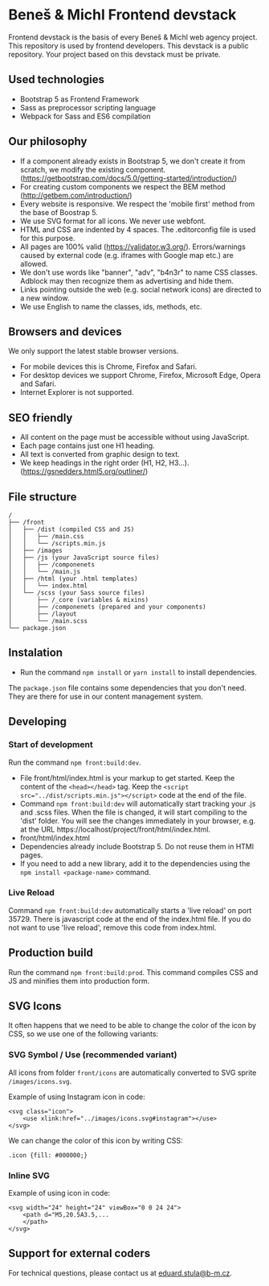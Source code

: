 # Beneš & Michl Frontend devstack

Frontend devstack is the basis of every Beneš & Michl web agency project. This repository is used by frontend developers. This devstack is a public repository. Your project based on this devstack must be private.

## Used technologies

* Bootstrap 5 as Frontend Framework
* Sass as preprocessor scripting language
* Webpack for Sass and ES6 compilation

## Our philosophy

- If a component already exists in Bootstrap 5, we don't create it from scratch, we modify the existing component. (https://getbootstrap.com/docs/5.0/getting-started/introduction/)
- For creating custom components we respect the BEM method (http://getbem.com/introduction/)
- Every website is responsive. We respect the 'mobile first' method from the base of Boostrap 5.
- We use SVG format for all icons. We never use webfont.
- HTML and CSS are indented by 4 spaces. The .editorconfig file is used for this purpose.
- All pages are 100% valid (https://validator.w3.org/).
    Errors/warnings caused by external code (e.g. iframes with Google map etc.) are allowed.
- We don't use words like "banner", "adv", "b4n3r" to name CSS classes. Adblock may then recognize them as advertising and hide them.
- Links pointing outside the web (e.g. social network icons) are directed to a new window.
- We use English to name the classes, ids, methods, etc.


## Browsers and devices
We only support the latest stable browser versions.
- For mobile devices this is Chrome, Firefox and Safari.
- For desktop devices we support Chrome, Firefox, Microsoft Edge, Opera and Safari.
- Internet Explorer is not supported.


## SEO friendly
- All content on the page must be accessible without using JavaScript.
- Each page contains just one H1 heading.
- All text is converted from graphic design to text.
- We keep headings in the right order (H1, H2, H3...). (https://gsnedders.html5.org/outliner/)


## File structure

```
/
├── /front
│   ├── /dist (compiled CSS and JS)
│   │   ├── /main.css
│   │   └── /scripts.min.js
│   ├── /images
│   ├── /js (your JavaScript source files)
│   │   ├── /componenets
│   │   └── /main.js
│   ├── /html (your .html templates)
│   │   └── index.html
│   └── /scss (your Sass source files)
│       ├── /_core (variables & mixins)
│       ├── /componenets (prepared and your components)
│       ├── /layout
│       └── /main.scss
└── package.json
```

## Instalation
- Run the command ``npm install`` or ``yarn install`` to install dependencies.

The ``package.json`` file contains some dependencies that you don't need. They are there for use in our content management system.

## Developing

### Start of development
Run the command ``npm front:build:dev``.

- File front/html/index.html is your markup to get started. Keep the content of the ``<head></head>`` tag. Keep the ``<script src="../dist/scripts.min.js"></script>`` code at the end of the file.
- Command ``npm front:build:dev`` will automatically start tracking your .js and .scss files. When the file is changed, it will start compiling to the 'dist' folder. You will see the changes immediately in your browser, e.g. at the URL https://localhost/project/front/html/index.html.
- front/html/index.html
- Dependencies already include Bootstrap 5. Do not reuse them in HTMl pages.
- If you need to add a new library, add it to the dependencies using the ``npm install <package-name>`` command.

### Live Reload
Command ``npm front:build:dev`` automatically starts a 'live reload' on port 35729. There is javascript code at the end of the index.html file. If you do not want to use 'live reload', remove this code from index.html.

## Production build
Run the command ``npm front:build:prod``. This command compiles CSS and JS and minifies them into production form.

## SVG Icons

It often happens that we need to be able to change the color of the icon by CSS, so we use one of the following variants:

### SVG Symbol / Use (recommended variant)
All icons from folder ``front/icons`` are automatically converted to SVG sprite ``/images/icons.svg``.

Example of using Instagram icon in code:
```
<svg class="icon">
    <use xlink:href="../images/icons.svg#instagram"></use>
</svg>
```
We can change the color of this icon by writing CSS:
```
.icon {fill: #000000;}
```
### Inline SVG

Example of using icon in code:
```
<svg width="24" height="24" viewBox="0 0 24 24">
    <path d="M5,20.5A3.5,...
    </path>
</svg>
```

## Support for external coders
For technical questions, please contact us at eduard.stula@b-m.cz.
